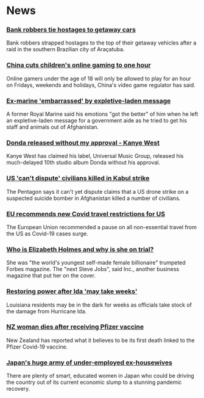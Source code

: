 # News
### [Bank robbers tie hostages to getaway cars](https://www.bbc.com/news/world-latin-america-58382410)
Bank robbers strapped hostages to the top of their getaway vehicles after a raid in the southern Brazilian city of Araçatuba. 
### [China cuts children's online gaming to one hour](https://www.bbc.com/news/technology-58384457)
Online gamers under the age of 18 will only be allowed to play for an hour on Fridays, weekends and holidays, China's video game regulator has said.
### [Ex-marine 'embarrassed' by expletive-laden message](https://www.bbc.com/news/uk-england-essex-58385521)
A former Royal Marine said his emotions "got the better" of him when he left an expletive-laden message for a government aide as he tried to get his staff and animals out of Afghanistan.
### [Donda released without my approval - Kanye West](https://www.bbc.com/news/entertainment-arts-58383576)
Kanye West has claimed his label, Universal Music Group, released his much-delayed 10th studio album Donda without his approval.
### [US 'can't dispute' civilians killed in Kabul strike](https://www.bbc.com/news/world-asia-58380791)
The Pentagon says it can't yet dispute claims that a US drone strike on a suspected suicide bomber in Afghanistan killed a number of civilians.
### [EU recommends new Covid travel restrictions for US](https://www.bbc.com/news/world-us-canada-58386967)
The European Union recommended a pause on all non-essential travel from the US as Covid-19 cases surge.
### [Who is Elizabeth Holmes and why is she on trial?](https://www.bbc.com/news/business-58336998)
She was "the world's youngest self-made female billionaire" trumpeted Forbes magazine. The "next Steve Jobs", said Inc., another business magazine that put her on the cover.
### [Restoring power after Ida 'may take weeks'](https://www.bbc.com/news/world-us-canada-58378788)
Louisiana residents may be in the dark for weeks as officials take stock of the damage from Hurricane Ida.
### [NZ woman dies after receiving Pfizer vaccine](https://www.bbc.com/news/world-asia-58380867)
New Zealand has reported what it believes to be its first death linked to the Pfizer Covid-19 vaccine. 
### [Japan's huge army of under-employed ex-housewives](https://www.bbc.com/news/business-58301604)
There are plenty of smart, educated women in Japan who could be driving the country out of its current economic slump to a stunning pandemic recovery. 
